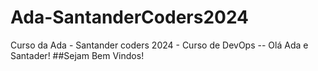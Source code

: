 # Ada-SantanderCoders2024
Curso da Ada - Santander coders 2024 - Curso de DevOps --
Olá Ada e Santader!
##Sejam Bem Vindos!